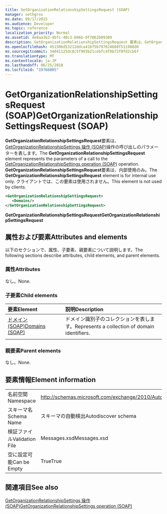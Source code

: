```yaml
---
title: GetOrganizationRelationshipSettingsRequest (SOAP)
manager: sethgros
ms.date: 09/17/2015
ms.audience: Developer
ms.topic: reference
localization_priority: Normal
ms.assetid: 4e8aa3b3-4bfc-40c3-b96b-9f7062b09309
description: GetOrganizationRelationshipSettingsRequest 要素は、GetOrganizationRelationshipSettings の操作 (SOAP) 操作の呼び出しのパラメーターを表します。 GetOrganizationRelationshipSettingsRequest 要素は、内部使用のみ。 クライアントでは、この要素は使用されません。
ms.openlocfilehash: 451506d53212ddca416f5b797624688f511988d0
ms.sourcegitcommit: 34041125dc8c5f993b21cebfc4f8b72f0fd2cb6f
ms.translationtype: MT
ms.contentlocale: ja-JP
ms.lasthandoff: 06/25/2018
ms.locfileid: "19760805"
---
```

# <a name="getorganizationrelationshipsettingsrequest-soap"></a><span data-ttu-id="df493-105">GetOrganizationRelationshipSettingsRequest (SOAP)</span><span class="sxs-lookup"><span data-stu-id="df493-105">GetOrganizationRelationshipSettingsRequest (SOAP)</span></span>

<span data-ttu-id="df493-106">**GetOrganizationRelationshipSettingsRequest**要素は、 [GetOrganizationRelationshipSettings 操作 (SOAP)](getorganizationrelationshipsettings-operation-soap.md)操作の呼び出しのパラメーターを表します。</span><span class="sxs-lookup"><span data-stu-id="df493-106">The **GetOrganizationRelationshipSettingsRequest** element represents the parameters of a call to the [GetOrganizationRelationshipSettings operation (SOAP)](getorganizationrelationshipsettings-operation-soap.md) operation.</span></span> <span data-ttu-id="df493-107">**GetOrganizationRelationshipSettingsRequest**要素は、内部使用のみ。</span><span class="sxs-lookup"><span data-stu-id="df493-107">The **GetOrganizationRelationshipSettingsRequest** element is for internal use only.</span></span> <span data-ttu-id="df493-108">クライアントでは、この要素は使用されません。</span><span class="sxs-lookup"><span data-stu-id="df493-108">This element is not used by clients.</span></span> 
  
```XML
<GetOrganizationRelationshipSettingsRequest>
   <Domains/>
</GetOrganizationRelationshipSettingsRequest>
```

 <span data-ttu-id="df493-109">**GetOrganizationRelationshipSettingsRequest**</span><span class="sxs-lookup"><span data-stu-id="df493-109">**GetOrganizationRelationshipSettingsRequest**</span></span>
## <a name="attributes-and-elements"></a><span data-ttu-id="df493-110">属性および要素</span><span class="sxs-lookup"><span data-stu-id="df493-110">Attributes and elements</span></span>

<span data-ttu-id="df493-111">以下のセクションで、属性、子要素、親要素について説明します。</span><span class="sxs-lookup"><span data-stu-id="df493-111">The following sections describe attributes, child elements, and parent elements.</span></span>
  
### <a name="attributes"></a><span data-ttu-id="df493-112">属性</span><span class="sxs-lookup"><span data-stu-id="df493-112">Attributes</span></span>

<span data-ttu-id="df493-113">なし。</span><span class="sxs-lookup"><span data-stu-id="df493-113">None.</span></span>
  
### <a name="child-elements"></a><span data-ttu-id="df493-114">子要素</span><span class="sxs-lookup"><span data-stu-id="df493-114">Child elements</span></span>

|<span data-ttu-id="df493-115">**要素**</span><span class="sxs-lookup"><span data-stu-id="df493-115">**Element**</span></span>|<span data-ttu-id="df493-116">**説明**</span><span class="sxs-lookup"><span data-stu-id="df493-116">**Description**</span></span>|
|:-----|:-----|
|[<span data-ttu-id="df493-117">ドメイン (SOAP)</span><span class="sxs-lookup"><span data-stu-id="df493-117">Domains (SOAP)</span></span>](domains-soap.md) <br/> |<span data-ttu-id="df493-118">ドメイン識別子のコレクションを表します。</span><span class="sxs-lookup"><span data-stu-id="df493-118">Represents a collection of domain identifiers.</span></span>  <br/> |
|||
   
### <a name="parent-elements"></a><span data-ttu-id="df493-119">親要素</span><span class="sxs-lookup"><span data-stu-id="df493-119">Parent elements</span></span>

<span data-ttu-id="df493-120">なし。</span><span class="sxs-lookup"><span data-stu-id="df493-120">None.</span></span>
  
## <a name="element-information"></a><span data-ttu-id="df493-121">要素情報</span><span class="sxs-lookup"><span data-stu-id="df493-121">Element information</span></span>

|||
|:-----|:-----|
|<span data-ttu-id="df493-122">名前空間</span><span class="sxs-lookup"><span data-stu-id="df493-122">Namespace</span></span>  <br/> |http://schemas.microsoft.com/exchange/2010/Autodiscover  <br/> |
|<span data-ttu-id="df493-123">スキーマ名</span><span class="sxs-lookup"><span data-stu-id="df493-123">Schema Name</span></span>  <br/> |<span data-ttu-id="df493-124">スキーマの自動検出</span><span class="sxs-lookup"><span data-stu-id="df493-124">Autodiscover schema</span></span>  <br/> |
|<span data-ttu-id="df493-125">検証ファイル</span><span class="sxs-lookup"><span data-stu-id="df493-125">Validation File</span></span>  <br/> |<span data-ttu-id="df493-126">Messages.xsd</span><span class="sxs-lookup"><span data-stu-id="df493-126">Messages.xsd</span></span>  <br/> |
|<span data-ttu-id="df493-127">空に設定可能</span><span class="sxs-lookup"><span data-stu-id="df493-127">Can be Empty</span></span>  <br/> |<span data-ttu-id="df493-128">True</span><span class="sxs-lookup"><span data-stu-id="df493-128">True</span></span>  <br/> |
   
## <a name="see-also"></a><span data-ttu-id="df493-129">関連項目</span><span class="sxs-lookup"><span data-stu-id="df493-129">See also</span></span>



[<span data-ttu-id="df493-130">GetOrganizationRelationshipSettings 操作 (SOAP)</span><span class="sxs-lookup"><span data-stu-id="df493-130">GetOrganizationRelationshipSettings operation (SOAP)</span></span>](getorganizationrelationshipsettings-operation-soap.md)

